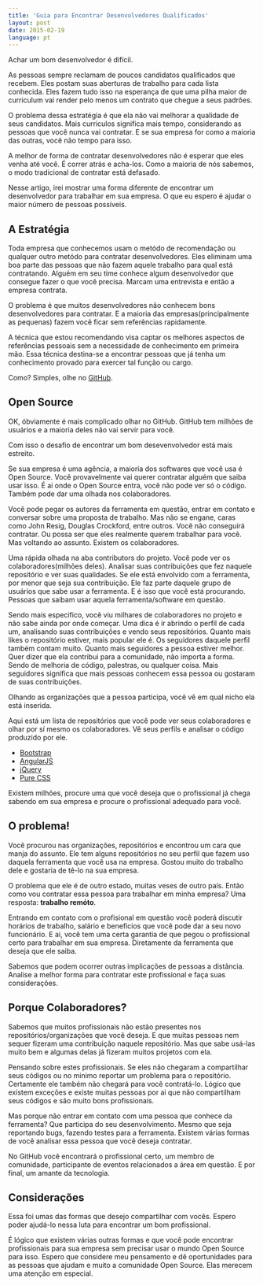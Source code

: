 ```yaml
---
title: 'Guia para Encontrar Desenvolvedores Qualificados'
layout: post
date: 2015-02-19
language: pt
---
```


Achar um bom desenvolvedor é difícil.

As pessoas sempre reclamam de poucos candidatos qualificados que recebem. Eles postam suas aberturas de trabalho para cada lista conhecida. Eles fazem tudo isso na esperança de que uma pilha maior de curriculum vai render pelo menos um contrato que chegue a seus padrões.

O problema dessa estratégia é que ela não vai melhorar a qualidade de seus candidatos. Mais curriculos significa mais tempo, considerando as pessoas que você nunca vai contratar. E se sua empresa for como a maioria das outras, você não tempo para isso.

A melhor de forma de contratar desenvolvedores não é esperar que eles venha até você. É correr atrás e acha-los. Como a maioria de nós sabemos, o modo tradicional de contratar está defasado.

Nesse artigo, irei mostrar uma forma diferente de encontrar um desenvolvedor para trabalhar em sua empresa. O que eu espero é ajudar o maior número de pessoas possíveis.

## A Estratégia

Toda empresa que conhecemos usam o metódo de recomendação ou qualquer outro metódo para contratar desenvolvedores. Eles eliminam uma boa parte das pessoas que não fazem aquele trabalho para qual está contratando. Alguém em seu time conhece algum desenvolvedor que consegue fazer o que você precisa. Marcam uma entrevista e então a empresa contrata.

O problema é que muitos desenvolvedores não conhecem bons desenvolvedores para contratar. E a maioria das empresas(principalmente as pequenas) fazem você ficar sem referências rapidamente.

A técnica que estou recomendando visa captar os melhores aspectos de referências pessoais sem a necessidade de conhecimento em primeira mão. Essa técnica destina-se a encontrar pessoas que já tenha um conhecimento provado para exercer tal função ou cargo.

Como? Simples, olhe no [GitHub](https://github.com).

## Open Source

OK, óbviamente é mais complicado olhar no GitHub. GitHub tem milhões de usuários e a maioria deles não vai servir para você.

Com isso o desafio de encontrar um bom desevenvolvedor está mais estreito.

Se sua empresa é uma agência, a maioria dos softwares que você usa é Open Source. Você provavelmente vai querer contratar alguém que saiba usar isso. É ai onde o Open Source entra, você não pode ver só o código. Também pode dar uma olhada nos colaboradores.

Você pode pegar os autores da ferramenta em questão, entrar em contato e conversar sobre uma proposta de trabalho. Mas não se engane, caras como John Resig, Douglas Crockford, entre outros. Você não conseguirá contratar. Ou possa ser que eles realmente querem trabalhar para você. Mas voltando ao assunto. Existem os colaboradores.

Uma rápida olhada na aba contributors do projeto. Você pode ver os colaboradores(milhões deles). Analisar suas contribuições que fez naquele repositório e ver suas qualidades. Se ele está envolvido com a ferramenta, por menor que seja sua contribuição. Ele faz parte daquele grupo de usuários que sabe usar a ferramenta. E é isso que você está procurando. Pessoas que saibam usar aquela ferramenta/software em questão.

Sendo mais especifico, você viu milhares de colaboradores no projeto e não sabe ainda por onde começar. Uma dica é ir abrindo o perfil de cada um, analisando suas contribuições e vendo seus repositórios. Quanto mais likes o repositório estiver, mais popular ele é. Os seguidores daquele perfil também contam muito. Quanto mais seguidores a pessoa estiver melhor. Quer dizer que ela contribui para a comunidade, não importa a forma. Sendo de melhoria de código, palestras, ou qualquer coisa. Mais seguidores significa que mais pessoas conhecem essa pessoa ou gostaram de suas contribuições.

Olhando as organizações que a pessoa participa, você vê em qual nicho ela está inserida.

Aqui está um lista de repositórios que você pode ver seus colaboradores e olhar por sí mesmo os colaboradores. Vê seus perfils e analisar o código produzido por ele.

* [Bootstrap](https://github.com/twbs/bootstrap)
* [AngularJS](https://github.com/angular/angular.js)
* [jQuery](https://github.com/jquery/jquery)
* [Pure CSS](https://github.com/yahoo/pure)

Existem milhões, procure uma que você deseja que o profissional já chega sabendo em sua empresa e procure o profissional adequado para você.

## O problema!

Você procurou nas organizações, repositórios e encontrou um cara que manja do assunto. Ele tem alguns repositórios no seu perfil que fazem uso daquela ferramenta que você usa na empresa. Gostou muito do trabalho dele e gostaria de tê-lo na sua empresa.

O problema que ele é de outro estado, muitas veses de outro país. Então como vou contratar essa pessoa para trabalhar em minha empresa? Uma resposta: **trabalho remóto**.

Entrando em contato com o profisional em questão você poderá discutir horários de trabalho, salário e beneficios que você pode dar a seu novo funcionário. E ai, você tem uma certa garantia de que pegou o profissional certo para trabalhar em sua empresa. Diretamente da ferramenta que deseja que ele saiba.

Sabemos que podem ocorrer outras implicações de pessoas a distância. Analise a melhor forma para contratar este profissional e faça suas considerações.

## Porque Colaboradores?

Sabemos que muitos profissionais não estão presentes nos repositórios/organizações que você deseja. E que muitas pessoas nem sequer fizeram uma contribuição naquele repositório. Mas que sabe usá-las muito bem e algumas delas já fizeram muitos projetos com ela.

Pensando sobre estes profissionais. Se eles não chegaram a compartilhar seus códigos ou no minimo reportar um problema para o repositório. Certamente ele também não chegará para você contratá-lo. Lógico que existem exceções e existe muitas pessoas por ai que não compartilham seus códigos e são muito bons profissionais.

Mas porque não entrar em contato com uma pessoa que conhece da ferramenta? Que participa do seu desenvolvimento. Mesmo que seja reportando bugs, fazendo testes para a ferramenta. Existem várias formas de você analisar essa pessoa que você deseja contratar.

No GitHub você encontrará o profissional certo, um membro de comunidade, participante de eventos relacionados a área em questão. E por final, um amante da tecnologia.

## Considerações
Essa foi umas das formas que desejo compartilhar com vocês. Espero poder ajudá-lo nessa luta para encontrar um bom profissional.

É lógico que existem várias outras formas e que você pode encontrar profissionais para sua empresa sem precisar usar o mundo Open Source para isso. Espero que considere meu pensamento e dê oportunidades para as pessoas que ajudam e muito a comunidade Open Source. Elas merecem uma atenção em especial.